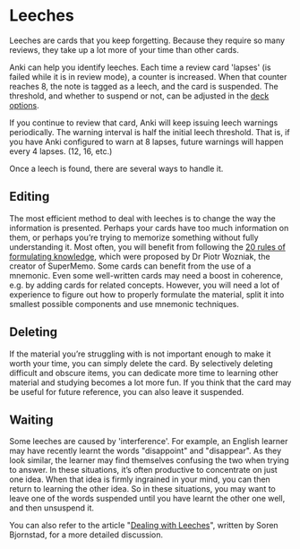 # Leeches

<!-- toc -->

Leeches are cards that you keep forgetting. Because they require so
many reviews, they take up a lot more of your time than other cards.

Anki can help you identify leeches. Each time a review card 'lapses' (is 
failed while it is in review mode), a counter is increased. When that
counter reaches 8, the note is tagged as a leech, and the card is
suspended. The threshold, and whether to suspend or not, can be adjusted
in the [deck options](deck-options.md).

If you continue to review that card, Anki will keep issuing leech warnings
periodically. The warning interval is half the initial leech threshold.
That is, if you have Anki configured to warn at 8 lapses, future warnings
will happen every 4 lapses. (12, 16, etc.)

Once a leech is found, there are several ways to handle it.

## Editing

The most efficient method to deal with leeches is to change the way the
information is presented. Perhaps your cards have too much information on
them, or perhaps you’re trying to memorize something without fully
understanding it. Most often, you will benefit from following the [20 rules
of formulating 
knowledge](https://supermemo.guru/wiki/20_rules_of_knowledge_formulation),
which were proposed by Dr Piotr Wozniak, the creator of SuperMemo. Some 
cards can benefit from the use of a mnemonic. Even some well-written cards 
may need a boost in coherence, e.g. by adding cards for related concepts. 
However, you will need a lot of experience to figure out how to properly 
formulate the material, split it into smallest possible components and use 
mnemonic techniques.

## Deleting

If the material you’re struggling with is not important enough to make it 
worth your time, you can simply delete the card. By selectively deleting 
difficult and obscure items, you can dedicate more time to learning other 
material and studying becomes a lot more fun. If you think that the card 
may be useful for future reference, you can also leave it suspended.

## Waiting

Some leeches are caused by 'interference'. For example, an English
learner may have recently learnt the words "disappoint" and "disappear".
As they look similar, the learner may find themselves confusing the two
when trying to answer. In these situations, it’s often productive to
concentrate on just one idea. When that idea is firmly ingrained in your
mind, you can then return to learning the other idea. So in these
situations, you may want to leave one of the words suspended until you
have learnt the other one well, and then unsuspend it.

You can also refer to the article "[Dealing with Leeches](https://controlaltbackspace.org/leech/)", 
written by Soren Bjornstad, for a more detailed discussion.
